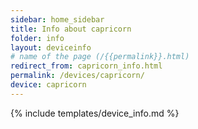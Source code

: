 ```yaml
---
sidebar: home_sidebar
title: Info about capricorn
folder: info
layout: deviceinfo
# name of the page (/{{permalink}}.html)
redirect_from: capricorn_info.html
permalink: /devices/capricorn/
device: capricorn
---
```

{% include templates/device_info.md %}
